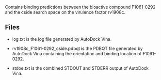 Contains binding predictions between the bioactive compound F1061-0292 and the cside search space on the virulence factor rv1908c.

## Files

- log.txt is the log file generated by AutoDock Vina.

- rv1908c_F1061-0292_cside.pdbqt is the PDBQT file generated by AutoDock Vina containing the orientation and binding location of F1061-0292.

- stdoe.txt is the combined STDOUT and STDERR output of AutoDock Vina.

